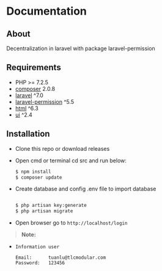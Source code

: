 # Documentation

## About

Decentralization in laravel with package laravel-permission

## Requirements

* PHP >= 7.2.5
* [composer](https://github.com/composer/composer) 2.0.8
* [laravel](https://github.com/laravel/framework) ^7.0
* [laravel-permission](https://github.com/spatie/laravel-permission) ^5.5
* [html](https://github.com/LaravelCollective/html) ^6.3
* [ui](https://github.com/laravel/ui) ^2.4

## Installation

- Clone this repo or download releases
- Open cmd or terminal cd src and run below:

    ```bash
    $ npm install
    $ composer update

    ```

- Create database and config .env file to import database

    ```bash

    $ php artisan key:generate
    $ php artisan migrate

    ```

- Open browser go to `http://localhost/login`

> **Note:**

- ```Information user```

    ```
    Email:      tuanlu@tlcmodular.com
    Password:   123456
    ```